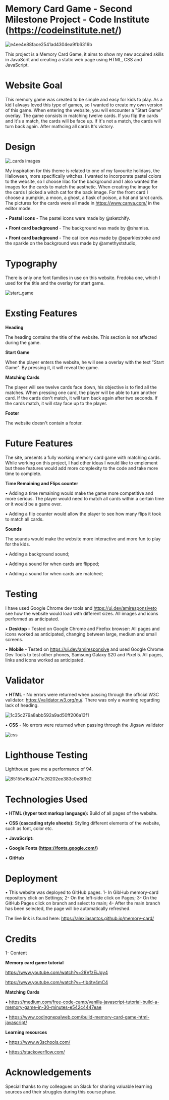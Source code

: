 # Memory Card Game - Second Milestone Project - Code Institute (https://codeinstitute.net/)

![e4ee4e88face2541ad4304ea9fb6316b](https://user-images.githubusercontent.com/111059036/204100594-4335e26d-878c-448c-b27b-c199db3bfde6.png)

This project is a Memory Card Game, it aims to show my new acquired skills in JavaScrit and creating a static web page using HTML, CSS and JavaScript.


# Website Goal

This memory game was created to be simple and easy for kids to play. As a kid I always loved this type of games, so I wanted to create my own version of this game.
When entering the website, you will encounter a "Start Game" overlay. The game consists in matching twelve cards. If you flip the cards and It's a match, the cards will be face up. If It's not a match, the cards will turn back again. After mathcing all cards It's victory.

# Design

![_cards images](https://user-images.githubusercontent.com/111059036/204111076-5eb18c0c-ea85-4387-b6c9-bee35cd09b6b.png)


My inspiration for this theme is related to one of my favourite holidays, the Halloween, more specifically witches. I wanted to incorporate pastel colors to the website, so I choose lilac for the background and I also wanted the images for the cards to match the aesthetic. When creating the image for the cards I picked a witch cat for the back image. For the front card I choose a pumpkin, a moon, a ghost, a flask of poison, a hat and tarot cards. 
The pictures for the cards were all made in https://www.canva.com/ in the editor mode.  

• **Pastel icons** - The pastel icons were made by @sketchify.

• **Front card background** - The background was made by @shamiss.

• **Front card background** - The cat icon was made by @sparklestroke and the sparkle on the background was made by @amethyststudio,

# Typography

There is only one font families in use on this website. Fredoka one, which I used for the title and the overlay for start game.

![start_game](https://user-images.githubusercontent.com/111059036/204111537-99389832-7cb2-43aa-ae25-3667983ea9cb.png)


# Exsting Features


**Heading**

The heading contains the title of the website. This section is not affected during the game.


**Start Game**

When the player enters the website, he will see a overlay with the text "Start Game". By pressing it, it will reveal the game.


**Matching Cards**

The player will see twelve cards face down, his objective is to find all the matches. When pressing one card, the player will be able to turn another card. 
If the cards don't match, it will turn back again after two seconds. 
If the cards match, it will stay face up to the player.


**Footer**

The website doesn't contain a footer.



# Future Features

The site, presents a fully working memory card game with matching cards. While working on this project, I had other ideas I would like to emplement but these features would add more complexity to the code and take more time to complete.

**Time Remaining and Flips counter**

 • Adding a time remaining would make the game more competitive and more serious. The player would need to match all cards within a certain time or it would be a game over. 

 • Adding a flip counter would allow the player to see how many flips it took to match all cards.

**Sounds**

The sounds would make the website more interactive and more fun to play for the kids.

• Adding a background sound;

• Adding a sound for when cards are flipped;

• Adding a sound for when cards are matched; 


  # Testing
  
  I have used Google Chrome dev tools  and https://ui.dev/amiresponsiveto see how the website would load with different sizes. All images and icons performed as anticipated.
  
  • **Desktop** - Tested on Google Chrome and Firefox browser: All pages and icons worked as anticipated, changing between large, medium and small screens.
  
  • **Mobile** - Tested on https://ui.dev/amiresponsive and used Google Chrome Dev Tools to test other phones, Samsung Galaxy S20 and Pixel 5. All pages, links and icons worked as anticipated.
  
  
  # Validator
  
  • **HTML** - No errors were returned when passing through the official W3C validator: https://validator.w3.org/nu/. There was only a warning regarding lack of heading.
  
  ![1c35c279a8abb592a9ad50ff206a13f1](https://user-images.githubusercontent.com/111059036/204111849-630a1bf2-c138-4d96-81a7-e984241e3f56.png)
  
  • **CSS** - No errors were returned when passing through the Jigsaw validator
  
  ![css](https://user-images.githubusercontent.com/111059036/204112031-f5ea014d-c52f-416f-94d0-98a67ffa2d2f.png)
  
  
  # Lighthouse Testing
  
  Lighthouse gave me a performance of 94.
  
  ![85155e16a2471c26202ee383c0e8f9e2](https://user-images.githubusercontent.com/111059036/204112193-5fde22d0-0076-4bb9-a484-5615919c09dc.png)



  
  # Technologies Used
  
  • **HTML (hyper text markup language):** Build of all pages of the website.
  
  • **CSS (cascading style sheets):** Styling different elements of the website, such as font, color etc.
   
  • **JavaScript:** 
  
  • **Google Fonts (https://fonts.google.com/)** 
  
  • **GitHub** 
  

   
   # Deployment
   
   • This website was deployed to GitHub pages.
      1- In GibHub memory-card repository click on Settings;
      2- On the left-side click on Pages;
      3- On the GitHub Pages click on branch and select to main;
      4- After the main branch has been selected, the page will be automatically refreshed.
      
  The live link is found here: https://alexiiasantos.github.io/memory-card/
      
   # Credits
   
   1- Content
   
   **Memory card game tutorial**
   
   https://www.youtube.com/watch?v=28VfzEiJgy4
   
   https://www.youtube.com/watch?v=-tlb4tv4mC4
   
   **Matching Cards**
   
   • https://medium.com/free-code-camp/vanilla-javascript-tutorial-build-a-memory-game-in-30-minutes-e542c4447eae
   
   • https://www.codingnepalweb.com/build-memory-card-game-html-javascript/
   
   
   **Learning resources**
   
   • https://www.w3schools.com/
   
   • https://stackoverflow.com/
   
   
   # Acknowledgements
   
   Special thanks to my colleagues on Slack for sharing valuable learning sources and their struggles during this course phase.
   


